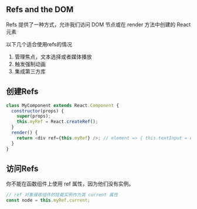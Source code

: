 ## Refs and the DOM
Refs 提供了一种方式，允许我们访问 DOM 节点或在 render 方法中创建的 React 元素

以下几个适合使用refs的情况
1. 管理焦点，文本选择或者媒体播放
2. 触发强制动画
3. 集成第三方库

## 创建Refs
```js
class MyComponent extends React.Component {
  constructor(props) {
    super(props);
    this.myRef = React.createRef();
  }
  render() {
    return <div ref={this.myRef} />; // element => { this.textInput = element;} 回调设置元素
  }
}

```

## 访问Refs
你不能在函数组件上使用 ref 属性，因为他们没有实例。
```js
// ref 对象接收组件的挂载实例作为其 current 属性
const node = this.myRef.current;
```